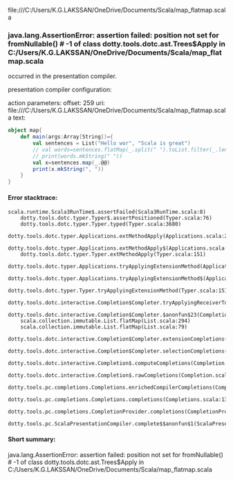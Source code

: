 file:///C:/Users/K.G.LAKSSAN/OneDrive/Documents/Scala/map_flatmap.scala
### java.lang.AssertionError: assertion failed: position not set for fromNullable(<empty>) # -1 of class dotty.tools.dotc.ast.Trees$Apply in C:/Users/K.G.LAKSSAN/OneDrive/Documents/Scala/map_flatmap.scala

occurred in the presentation compiler.

presentation compiler configuration:


action parameters:
offset: 259
uri: file:///C:/Users/K.G.LAKSSAN/OneDrive/Documents/Scala/map_flatmap.scala
text:
```scala
object map{
    def main(args:Array[String])={
        val sentences = List("Hello wor", "Scala is great")
        // val words=sentences.flatMap(_.split(" ").toList.filter(_.length>3))
        // print(words.mkString(" "))
        val x=sentences.map(_.@@)
        print(x.mkString(", "))
    }
}
```



#### Error stacktrace:

```
scala.runtime.Scala3RunTime$.assertFailed(Scala3RunTime.scala:8)
	dotty.tools.dotc.typer.Typer$.assertPositioned(Typer.scala:76)
	dotty.tools.dotc.typer.Typer.typed(Typer.scala:3680)
	dotty.tools.dotc.typer.Applications.extMethodApply(Applications.scala:2685)
	dotty.tools.dotc.typer.Applications.extMethodApply$(Applications.scala:465)
	dotty.tools.dotc.typer.Typer.extMethodApply(Typer.scala:151)
	dotty.tools.dotc.typer.Applications.tryApplyingExtensionMethod(Applications.scala:2730)
	dotty.tools.dotc.typer.Applications.tryApplyingExtensionMethod$(Applications.scala:465)
	dotty.tools.dotc.typer.Typer.tryApplyingExtensionMethod(Typer.scala:151)
	dotty.tools.dotc.interactive.Completion$Completer.tryApplyingReceiverToExtension$1(Completion.scala:561)
	dotty.tools.dotc.interactive.Completion$Completer.$anonfun$23(Completion.scala:604)
	scala.collection.immutable.List.flatMap(List.scala:294)
	scala.collection.immutable.List.flatMap(List.scala:79)
	dotty.tools.dotc.interactive.Completion$Completer.extensionCompletions(Completion.scala:601)
	dotty.tools.dotc.interactive.Completion$Completer.selectionCompletions(Completion.scala:449)
	dotty.tools.dotc.interactive.Completion$.computeCompletions(Completion.scala:221)
	dotty.tools.dotc.interactive.Completion$.rawCompletions(Completion.scala:80)
	dotty.tools.pc.completions.Completions.enrichedCompilerCompletions(Completions.scala:114)
	dotty.tools.pc.completions.Completions.completions(Completions.scala:136)
	dotty.tools.pc.completions.CompletionProvider.completions(CompletionProvider.scala:139)
	dotty.tools.pc.ScalaPresentationCompiler.complete$$anonfun$1(ScalaPresentationCompiler.scala:150)
```
#### Short summary: 

java.lang.AssertionError: assertion failed: position not set for fromNullable(<empty>) # -1 of class dotty.tools.dotc.ast.Trees$Apply in C:/Users/K.G.LAKSSAN/OneDrive/Documents/Scala/map_flatmap.scala